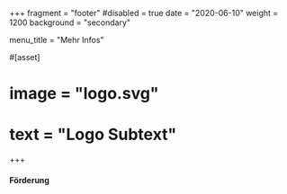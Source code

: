 +++
fragment = "footer"
#disabled = true
date = "2020-06-10"
weight = 1200
background = "secondary"

menu_title = "Mehr Infos"

#[asset]
#  image = "logo.svg"
#  text = "Logo Subtext"
+++

#### Förderung
